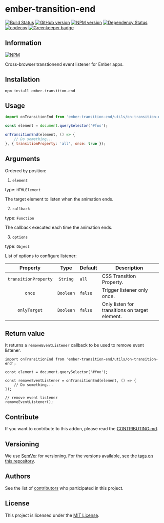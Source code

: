 # ember-transition-end

[![Build Status](https://travis-ci.com/BBVAEngineering/ember-transition-end.svg?branch=master)](https://travis-ci.com/BBVAEngineering/ember-transition-end)
[![GitHub version](https://badge.fury.io/gh/BBVAEngineering%2Fember-transition-end.svg)](https://badge.fury.io/gh/BBVAEngineering%2Fember-transition-end)
[![NPM version](https://badge.fury.io/js/ember-transition-end.svg)](https://badge.fury.io/js/ember-transition-end)
[![Dependency Status](https://david-dm.org/BBVAEngineering/ember-transition-end.svg)](https://david-dm.org/BBVAEngineering/ember-transition-end)
[![codecov](https://codecov.io/gh/BBVAEngineering/ember-transition-end/branch/master/graph/badge.svg)](https://codecov.io/gh/BBVAEngineering/ember-transition-end)
[![Greenkeeper badge](https://badges.greenkeeper.io/BBVAEngineering/ember-transition-end.svg)](https://greenkeeper.io/)

## Information

[![NPM](https://nodei.co/npm/ember-transition-end.png?downloads=true&downloadRank=true)](https://nodei.co/npm/ember-transition-end/)

Cross-browser transtionend event listener for Ember apps.

## Installation

```
npm install ember-transition-end
```

## Usage

```js
import onTransitionEnd from 'ember-transition-end/utils/on-transition-end';

const element = document.querySelector('#foo');

onTransitionEnd(element, () => {
    // Do something...
}, { transitionProperty: 'all', once: true });
```

## Arguments

Ordered by position:

1. `element`

type: `HTMLElement`

The target element to listen when the animation ends.

2. `callback`

type: `Function`

The callback executed each time the animation ends.

3. `options`

type: `Object`

List of options to configure listener:

|       Property       |    Type   | Default | Description                                    |
|:--------------------:|:---------:|---------|------------------------------------------------|
| `transitionProperty` |  `String` | `all`   | CSS Transition Property.                       |
|        `once`        | `Boolean` | `false` | Trigger listener only once.                    |
|     `onlyTarget`     | `Boolean` | `false` | Only listen for transitions on target element. |

## Return value

It returns a `removeEventListener` callback to be used to remove event listener.

```
import onTransitionEnd from 'ember-transition-end/utils/on-transition-end';

const element = document.querySelector('#foo');

const removeEventListener = onTransitionEnd(element, () => {
    // Do something...
});

// remove event listener
removeEventListener();
```

## Contribute

If you want to contribute to this addon, please read the [CONTRIBUTING.md](CONTRIBUTING.md).

## Versioning

We use [SemVer](http://semver.org/) for versioning. For the versions available, see the [tags on this repository](https://github.com/BBVAEngineering/ember-transition-end/tags).

## Authors

See the list of [contributors](https://github.com/BBVAEngineering/ember-transition-end/graphs/contributors) who participated in this project.

## License

This project is licensed under the [MIT License](LICENSE.md).
